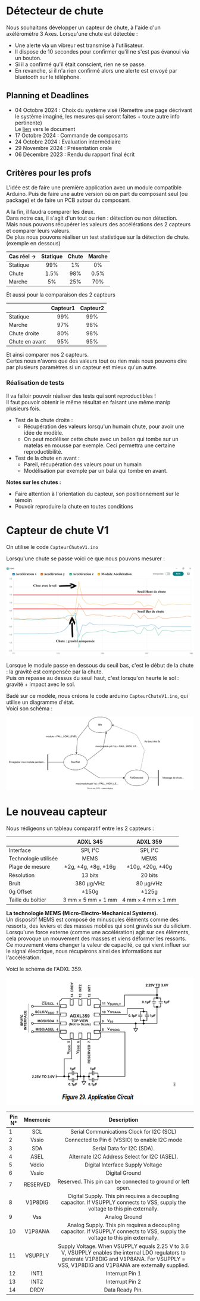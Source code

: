# Détecteur de chute

Nous souhaitons développer un capteur de chute, à l'aide d'un axéléromètre 3 Axes.
Lorsqu'une chute est détectée : 
- Une alerte via un vibreur est transmise à l'utilisateur.
- Il dispose de 10 secondes pour confirmer qu'il ne s'est pas évanoui via un bouton.
- Si il a confirmé qu'il était conscient, rien ne se passe.
- En revanche, si il n'a rien confirmé alors une alerte est envoyé par bluetooth sur le téléphone.



## Planning et Deadlines

- 04 Octobre 2024 : Choix du système visé (Remettre une page décrivant le système
imaginé, les mesures qui seront faites + toute autre info pertinente) \
Le [lien](https://docs.google.com/document/d/1k7mpjtoi8ii_IY9sKmL_kZ1YLawBmLwHGLVDXy7D6bw/edit?usp=sharing) vers le document
- 17 Octobre 2024 : Commande de composants 
- 24 Octobre 2024 : Evaluation intermédiaire
- 29 Novembre 2024 : Présentation orale
- 06 Décembre 2023 : Rendu du rapport final écrit 



## Critères pour les profs

L'idée est de faire une première application avec un module compatible Arduino. 
Puis de faire une autre version où on part du composant seul (ou package) et de faire un PCB autour du composant.

A la fin, il faudra comparer les deux.\
Dans notre cas, il s'agit d'un tout ou rien : détection ou non détection. \
Mais nous pouvons récupérer les valeurs des accélérations des 2 capteurs et comparer leurs valeurs.\
De plus nous pouvons réaliser un test statistique sur la détection de chute. (exemple en dessous)

| Cas réel -> | Statique | Chute | Marche |
|-------------|:--------:|:-----:|:------:|
| Statique    |   99%    |  1%   |   0%   |
| Chute       |   1.5%   |  98%  |  0.5%  |
| Marche      |    5%    |  25%  |  70%   |


Et aussi pour la comparaison des 2 capteurs

|                | Capteur1 | Capteur2 |
|----------------|:--------:|:--------:|
| Statique       |   99%    |   99%    |
| Marche         |   97%    |   98%    |
| Chute droite   |   80%    |   98%    |
| Chute en avant |   95%    |   95%    |

Et ainsi comparer nos 2 capteurs.\
Certes nous n'avons que des valeurs tout ou rien mais nous pouvons dire par plusieurs paramètres si un capteur est mieux qu'un autre.



### Réalisation de tests

Il va falloir pouvoir réaliser des tests qui sont reproductibles !\
Il faut pouvoir obtenir le même résultat en faisant une même manip plusieurs fois.


- Test de la chute droite : 
    - Récupération des valeurs lorsqu'un humain chute, pour avoir une idée de modèle.
    - On peut modéliser cette chute avec un ballon qui tombe sur un matelas en mousse par exemple. Ceci permettra une certaine reproductibilité.
- Test de la chute en avant : 
    - Pareil, récupération des valeurs pour un humain
    - Modélisation par exemple par un balai qui tombe en avant.


**Notes sur les chutes :**
- Faire attention à l'orientation du capteur, son positionnement sur le témoin
- Pouvoir reproduire la chute en toutes conditions




# Capteur de chute V1

On utilise le code ```CapteurChuteV1.ino```

Lorsqu'une chute se passe voici ce que nous pouvons mesurer : 

![Schéma temporel de la détection de chute](Images/DetectionChuteAvant_DONE.png)

Lorsque le module passe en dessous du seuil bas, c'est le début de la chute : la gravité est compensée par la chute.\
Puis on repasse au dessus du seuil haut, c'est lorsqu'on heurte le sol : gravité + impact avec le sol.


Badé sur ce modèle, nous créons le code arduino ```CapteurChuteV1.ino```, qui utilise un diagramme d'état. \
Voici son schéma : 

![Diagramme Etat V1](<Images/Diagramme ASM/ASMFallDetectorV1.svg>)





# Le nouveau capteur

Nous rédigeons un tableau comparatif entre les 2 capteurs : 

|                      |      ADXL 345       |      ADXL 359      |
|----------------------|:-------------------:|:------------------:|
| Interface            |      SPI, I²C       |      SPI, I²C      |
| Technologie utilisée |        MEMS         |        MEMS        |
| Plage de mesure      | ±2g, ±4g, ±8g, ±16g |  ±10g, ±20g, ±40g  |
| Résolution           |       13 bits       |      20 bits       |
| Bruit                |     380 µg/√Hz      |     80 µg/√Hz      |
| 0g Offset            |        ±150g        |       ±125g        |
| Taille du boîtier    | 3 mm × 5 mm × 1 mm  | 4 mm × 4 mm × 1 mm |


**La technologie MEMS (Micro-Electro-Mechanical Systems).**\
 Un dispositif MEMS est composé de minuscules éléments comme des ressorts, des leviers et des masses mobiles  qui sont gravés sur du silicium.\
 Lorsqu'une force externe (comme une accélération) agit sur ces éléments, cela provoque un mouvement des masses et viens déformer les ressorts. Ce mouvement viens changer la valeur de capacité, ce qui vient influer sur le signal électrique, nous récupérons ainsi des informations sur l'accélération.

Voici le schéma de l'ADXL 359.

![Alt text](Images/ADXL359Schema.png)

| Pin N° | Mnemonic |                                                                                            Description                                                                                            |
|--------|:--------:|:-------------------------------------------------------------------------------------------------------------------------------------------------------------------------------------------------:|
| 1      |   SCL    |                                                                             Serial Communications Clock for I2C (SCL)                                                                             |
| 2      |  Vssio   |                                                                           Connected to Pin 6 (VSSIO) to enable I2C mode                                                                           |
| 3      |   SDA    |                                                                                    Serial Data for I2C (SDA).                                                                                     |
| 4      |   ASEL   |                                                                           Alternate I2C Address Select for I2C (ASEL).                                                                            |
| 5      |  Vddio   |                                                                                 Digital Interface Supply Voltage                                                                                  |
| 6      |  Vssio   |                                                                                          Digital Ground                                                                                           |
| 7      | RESERVED |                                                                    Reserved. This pin can be connected to ground or left open.                                                                    |
| 8      | V1P8DIG  |                                 Digital Supply. This pin requires a decoupling capacitor. If VSUPPLY connects to VSS, supply the voltage to this pin externally.                                  |
| 9      |   Vss    |                                                                                           Analog Ground                                                                                           |
| 10     | V1P8ANA  |                                  Analog Supply. This pin requires a decoupling capacitor. If VSUPPLY connects to VSS, supply the voltage to this pin externally.                                  |
| 11     | VSUPPLY  | Supply Voltage. When VSUPPLY equals 2.25 V to 3.6 V, VSUPPLY enables the internal LDO regulators to generate V1P8DIG and V1P8ANA. For VSUPPLY = VSS, V1P8DIG and V1P8ANA are externally supplied. |
| 12     |   INT1   |                                                                                          Interrupt Pin 1                                                                                          |
| 13     |   INT2   |                                                                                          Interrupt Pin 2                                                                                          |
| 14     |   DRDY   |                                                                                          Data Ready Pin.                                                                                          |
